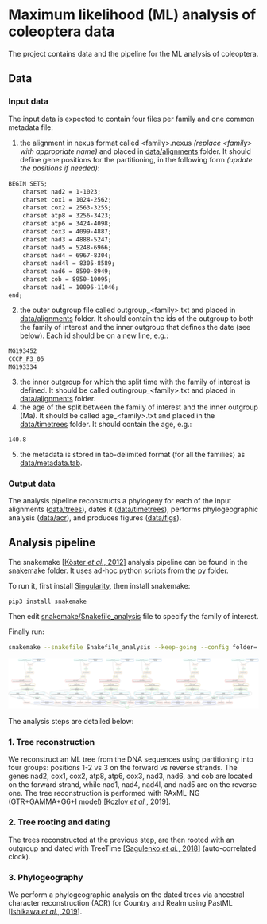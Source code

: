 # Maximum likelihood (ML) analysis of coleoptera data

The project contains data and the pipeline for the ML analysis of coleoptera.

## Data

### Input data
The input data is expected to contain four files per family and one common metadata file: 
1. the alignment in nexus format called \<family>.nexus *(replace \<family> with appropriate name)* and placed in [data/alignments](data/alignments) folder. It should define gene positions for the partitioning, in the following form *(update the positions if needed)*:

```
BEGIN SETS;
	charset nad2 = 1-1023;
	charset cox1 = 1024-2562;
	charset cox2 = 2563-3255;
	charset atp8 = 3256-3423;
	charset atp6 = 3424-4098;
	charset cox3 = 4099-4887;
	charset nad3 = 4888-5247;
	charset nad5 = 5248-6966;
	charset nad4 = 6967-8304;
	charset nad4l = 8305-8589;
	charset nad6 = 8590-8949;
	charset cob = 8950-10095;
	charset nad1 = 10096-11046;
end;
```
2. the outer outgroup file called outgroup_\<family>.txt and placed in [data/alignments](data/alignments) folder. It should contain the ids of the outgroup to both the family of interest and the inner outgroup that defines the date (see below). Each id should be on a new line, e.g.:
```
MG193452
CCCP_P3_05
MG193334
```
3. the inner outgroup for which the split time with the family of interest is defined. 
It should be called outingroup_\<family>.txt and placed in [data/alignments](data/alignments) folder.
4. the age of the split between the family of interest and the inner outgroup (Ma). 
It should be called age_\<family>.txt and placed in the [data/timetrees](data/timetrees) folder. It should contain the age, e.g.:
```
140.8
```
5. the metadata is stored in tab-delimited format (for all the families) as [data/metadata.tab](data/metadata.tab).

### Output data
The analysis pipeline reconstructs a phylogeny for each of the input alignments ([data/trees](data/trees)), 
dates it ([data/timetrees](data/timetrees)), performs phylogeographic analysis ([data/acr](data/acr)), and produces figures ([data/figs](data/figs)).

## Analysis pipeline
The snakemake [[Köster *et al.*, 2012](https://doi.org/10.1093/bioinformatics/bts480)] analysis pipeline 
can be found in the [snakemake](snakemake) folder. It uses ad-hoc python scripts from the [py](py) folder.

To run it, first install [Singularity](https://sylabs.io/docs/#singularity), then install snakemake:
```
pip3 install snakemake
```
Then edit [snakemake/Snakefile_analysis](snakemake/Snakefile_analysis) file to specify the family of interest.

Finally run:
```bash
snakemake --snakefile Snakefile_analysis --keep-going --config folder=.. --use-singularity -singularity-args "--home ~"
```
![pipeline_analysis](snakemake/pipeline_analysis.svg)

The analysis steps are detailed below:

### 1. Tree reconstruction
We reconstruct an ML tree from the DNA sequences using partitioning into four groups: 
positions 1-2 vs 3 on the forward vs reverse strands. 
The genes nad2, cox1, cox2, atp8, atp6, cox3, nad3, nad6, and cob are located on the forward strand, 
while nad1, nad4, nad4l, and nad5 are on the reverse one.
The tree reconstruction is performed with RAxML-NG (GTR+GAMMA+G6+I model) [[Kozlov *et al.*, 2019](https://academic.oup.com/bioinformatics/advance-article/doi/10.1093/bioinformatics/btz305/5487384)].

### 2. Tree rooting and dating
The trees reconstructed at the previous step, 
are then rooted with an outgroup and dated with TreeTime [[Sagulenko *et al.*, 2018](https://www.ncbi.nlm.nih.gov/pmc/articles/PMC5758920/)] 
(auto-correlated clock). 

### 3. Phylogeography
We perform a phylogeographic analysis on the dated trees 
via ancestral character reconstruction (ACR) for Country and Realm 
using PastML [[Ishikawa *et al.*, 2019](https://doi.org/10.1093/molbev/msz131)].
